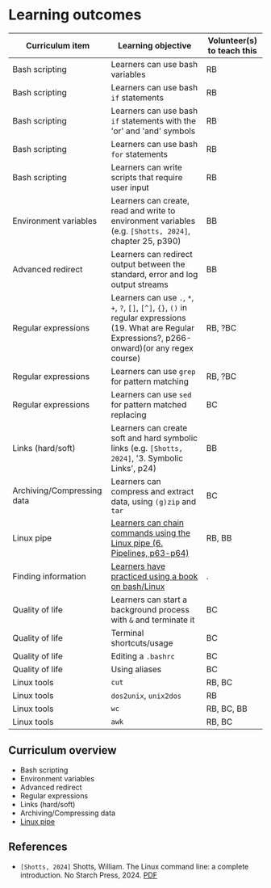 # Learning outcomes

<!-- markdownlint-disable MD013 --><!-- Tables cannot be split up over lines, hence will break 80 characters per line -->

Curriculum item                                                                |Learning objective                                                                                                                                          |Volunteer(s) to teach this
-------------------------------------------------------------------------------|------------------------------------------------------------------------------------------------------------------------------------------------------------|--------------------------
Bash scripting                                                                 |Learners can use bash variables                                                                                                                             |RB
Bash scripting                                                                 |Learners can use bash `if` statements                                                                                                                       |RB
Bash scripting                                                                 |Learners can use bash `if` statements with the 'or' and 'and' symbols                                                                                       |RB
Bash scripting                                                                 |Learners can use bash `for` statements                                                                                                                      |RB
Bash scripting                                                                 |Learners can write scripts that require user input                                                                                                          |RB
Environment variables                                                          |Learners can create, read and write to environment variables (e.g. `[Shotts, 2024]`, chapter 25, p390)                                                      |BB
Advanced redirect                                                              |Learners can redirect output between the standard, error and log output streams                                                                             |BB
Regular expressions                                                            |Learners can use `.`, `*`, `+`, `?`, `[]`, `[^]`, `{}`, `()` in regular expressions (19. What are Regular Expressions?, p266-onward)(or any regex course)   |RB, ?BC
Regular expressions                                                            |Learners can use `grep` for pattern matching                                                                                                                |RB, ?BC
Regular expressions                                                            |Learners can use `sed` for pattern matched replacing                                                                                                        |BC
Links (hard/soft)                                                              |Learners can create soft and hard symbolic links (e.g. `[Shotts, 2024]`, '3. Symbolic Links', p24)                                                          |BB
Archiving/Compressing data                                                     |Learners can compress and extract data, using `(g)zip` and `tar`                                                                                            |BC
Linux pipe                                                                     |[Learners can chain commands using the Linux pipe (6. Pipelines, p63-p64)](https://github.com/UPPMAX/naiss_intermediate_bash_linux/issues/6)                |RB, BB
Finding information                                                            |[Learners have practiced using a book on bash/Linux](https://github.com/UPPMAX/naiss_intermediate_bash_linux/issues/7)                                      |.
Quality of life                                                                |Learners can start a background process with `&` and terminate it                                                                                           |BC
Quality of life                                                                |Terminal shortcuts/usage                                                                                                                                    |BC
Quality of life                                                                |Editing a `.bashrc`                                                                                                                                         |BC
Quality of life                                                                |Using aliases                                                                                                                                               |BC
Linux tools                                                                    |`cut`                                                                                                                                                       |RB, BC
Linux tools                                                                    |`dos2unix`, `unix2dos`                                                                                                                                      |RB
Linux tools                                                                    |`wc`                                                                                                                                                        |RB, BC, BB
Linux tools                                                                    |`awk`                                                                                                                                                       |RB, BC

<!-- markdownlint-enable MD013 -->

## Curriculum overview

- Bash scripting
- Environment variables
- Advanced redirect
- Regular expressions
- Links (hard/soft)
- Archiving/Compressing data
- [Linux pipe](https://github.com/UPPMAX/naiss_intermediate_bash_linux/issues/6)

## References

- `[Shotts, 2024]` Shotts, William.
  The Linux command line: a complete introduction. No Starch Press, 2024.
  [PDF](books/the_linux_command_line.pdf)
